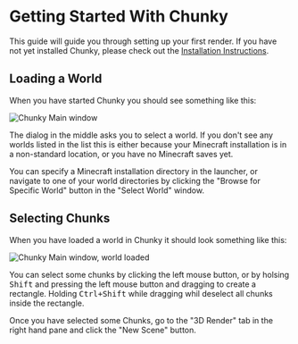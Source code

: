 Getting Started With Chunky
===========================

This guide will guide you through setting up your first render.  If you have
not yet installed Chunky, please check out the [Installation
Instructions](install.html).

Loading a World
---------------

When you have started Chunky you should see something like this:

![Chunky Main window](chunky-first-launch.png)

The dialog in the middle asks you to select a world. If you don't see any
worlds listed in the list this is either because your Minecraft installation is
in a non-standard location, or you have no Minecraft saves yet.

You can specify a Minecraft installation directory in the launcher, or navigate
to one of your world directories by clicking the "Browse for Specific World"
button in the "Select World" window.

Selecting Chunks
----------------

When you have loaded a world in Chunky it should look something like this:

![Chunky Main window, world loaded](chunky-main.png)

You can select some chunks by clicking the left mouse button, or by holsing
<kbd>Shift</kbd> and pressing the left mouse button and dragging to create a
rectangle. Holding <kbd>Ctrl+Shift</kbd> while dragging whil deselect all
chunks inside the rectangle.

Once you have selected some Chunks, go to the "3D Render" tab in the right
hand pane and click the "New Scene" button.
